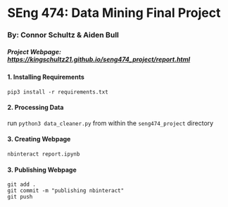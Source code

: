 # SEng 474: Data Mining Final Project
### By: Connor Schultz & Aiden Bull
##### Project Webpage: https://kingschultz21.github.io/seng474_project/report.html

#### 1. Installing Requirements
`pip3 install -r requirements.txt`

#### 2. Processing Data
run `python3 data_cleaner.py` from within the `seng474_project` directory

#### 3. Creating Webpage
`nbinteract report.ipynb`

#### 3. Publishing Webpage
`git add .`  
`git commit -m "publishing nbinteract"`   
`git push`  
